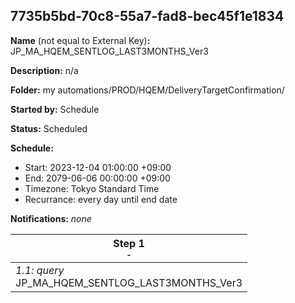 ## 7735b5bd-70c8-55a7-fad8-bec45f1e1834

**Name** (not equal to External Key)**:** JP_MA_HQEM_SENTLOG_LAST3MONTHS_Ver3

**Description:** n/a

**Folder:** my automations/PROD/HQEM/DeliveryTargetConfirmation/

**Started by:** Schedule

**Status:** Scheduled

**Schedule:**

* Start: 2023-12-04 01:00:00 +09:00
* End: 2079-06-06 00:00:00 +09:00
* Timezone: Tokyo Standard Time
* Recurrance: every day until end date

**Notifications:** _none_


| Step 1<br>_<small>-</small>_ |
| --- |
| _1.1: query_<br>JP_MA_HQEM_SENTLOG_LAST3MONTHS_Ver3 |
